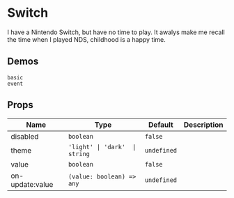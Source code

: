 # Switch
I have a Nintendo Switch, but have no time to play. It awalys make me recall the time when I played NDS, childhood is a happy time.

## Demos
```demo
basic
event
```

## Props
|Name|Type|Default|Description|
|-|-|-|-|
|disabled|`boolean`|`false`||
|theme|`'light' \| 'dark'  \| string`|`undefined`||
|value|`boolean`|`false`||
|on-update:value|`(value: boolean) => any`|`undefined`||
